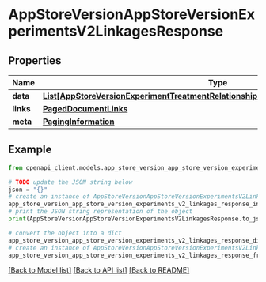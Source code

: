 # AppStoreVersionAppStoreVersionExperimentsV2LinkagesResponse


## Properties

Name | Type | Description | Notes
------------ | ------------- | ------------- | -------------
**data** | [**List[AppStoreVersionExperimentTreatmentRelationshipsAppStoreVersionExperimentData]**](AppStoreVersionExperimentTreatmentRelationshipsAppStoreVersionExperimentData.md) |  | 
**links** | [**PagedDocumentLinks**](PagedDocumentLinks.md) |  | 
**meta** | [**PagingInformation**](PagingInformation.md) |  | [optional] 

## Example

```python
from openapi_client.models.app_store_version_app_store_version_experiments_v2_linkages_response import AppStoreVersionAppStoreVersionExperimentsV2LinkagesResponse

# TODO update the JSON string below
json = "{}"
# create an instance of AppStoreVersionAppStoreVersionExperimentsV2LinkagesResponse from a JSON string
app_store_version_app_store_version_experiments_v2_linkages_response_instance = AppStoreVersionAppStoreVersionExperimentsV2LinkagesResponse.from_json(json)
# print the JSON string representation of the object
print(AppStoreVersionAppStoreVersionExperimentsV2LinkagesResponse.to_json())

# convert the object into a dict
app_store_version_app_store_version_experiments_v2_linkages_response_dict = app_store_version_app_store_version_experiments_v2_linkages_response_instance.to_dict()
# create an instance of AppStoreVersionAppStoreVersionExperimentsV2LinkagesResponse from a dict
app_store_version_app_store_version_experiments_v2_linkages_response_from_dict = AppStoreVersionAppStoreVersionExperimentsV2LinkagesResponse.from_dict(app_store_version_app_store_version_experiments_v2_linkages_response_dict)
```
[[Back to Model list]](../README.md#documentation-for-models) [[Back to API list]](../README.md#documentation-for-api-endpoints) [[Back to README]](../README.md)



